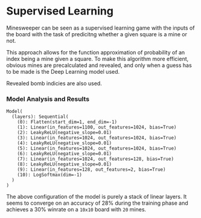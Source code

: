 # Supervised Learning

Minesweeper can be seen as a supervised learning game with the inputs of the board with the task of predicitng whether
a given square is a mine or not.

This approach allows for the function approximation of probability of an index being a mine given a square.
To make this algorithm more efficient, obvious mines are precalculated and revealed, and only when a guess has to be
made is the Deep Learning model used.

Revealed bomb indicies are also used.

### Model Analysis and Results

```
Model(
  (layers): Sequential(
    (0): Flatten(start_dim=1, end_dim=-1)
    (1): Linear(in_features=1100, out_features=1024, bias=True)
    (2): LeakyReLU(negative_slope=0.01)
    (3): Linear(in_features=1024, out_features=1024, bias=True)
    (4): LeakyReLU(negative_slope=0.01)
    (5): Linear(in_features=1024, out_features=1024, bias=True)
    (6): LeakyReLU(negative_slope=0.01)
    (7): Linear(in_features=1024, out_features=128, bias=True)
    (8): LeakyReLU(negative_slope=0.01)
    (9): Linear(in_features=128, out_features=2, bias=True)
    (10): LogSoftmax(dim=-1)
  )
)
```

The above configuration of the model is purely a stack of linear layers. 
It seems to converge on an accuracy of 28% during the training phase and achieves a 30% winrate
on a `10x10` board with `20` mines.
